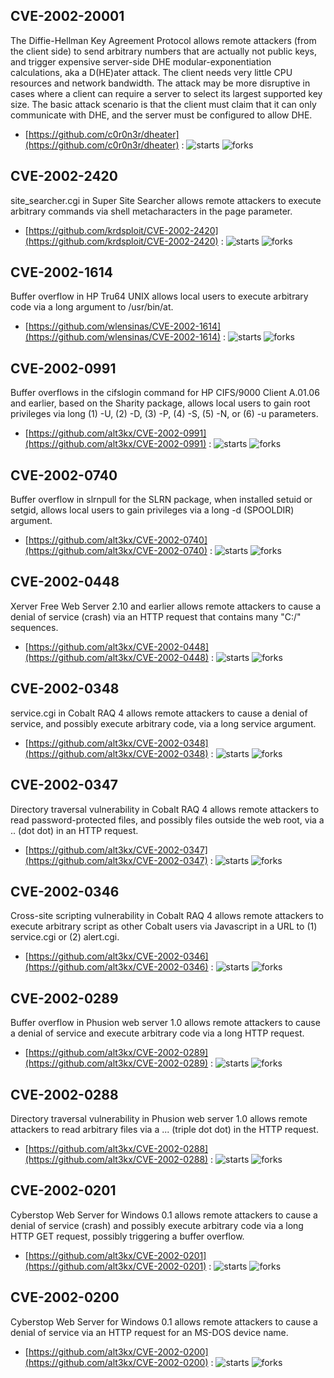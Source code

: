 ## CVE-2002-20001
 The Diffie-Hellman Key Agreement Protocol allows remote attackers (from the client side) to send arbitrary numbers that are actually not public keys, and trigger expensive server-side DHE modular-exponentiation calculations, aka a D(HE)ater attack. The client needs very little CPU resources and network bandwidth. The attack may be more disruptive in cases where a client can require a server to select its largest supported key size. The basic attack scenario is that the client must claim that it can only communicate with DHE, and the server must be configured to allow DHE.



- [https://github.com/c0r0n3r/dheater](https://github.com/c0r0n3r/dheater) :  ![starts](https://img.shields.io/github/stars/c0r0n3r/dheater.svg) ![forks](https://img.shields.io/github/forks/c0r0n3r/dheater.svg)

## CVE-2002-2420
 site_searcher.cgi in Super Site Searcher allows remote attackers to execute arbitrary commands via shell metacharacters in the page parameter.



- [https://github.com/krdsploit/CVE-2002-2420](https://github.com/krdsploit/CVE-2002-2420) :  ![starts](https://img.shields.io/github/stars/krdsploit/CVE-2002-2420.svg) ![forks](https://img.shields.io/github/forks/krdsploit/CVE-2002-2420.svg)

## CVE-2002-1614
 Buffer overflow in HP Tru64 UNIX allows local users to execute arbitrary code via a long argument to /usr/bin/at.



- [https://github.com/wlensinas/CVE-2002-1614](https://github.com/wlensinas/CVE-2002-1614) :  ![starts](https://img.shields.io/github/stars/wlensinas/CVE-2002-1614.svg) ![forks](https://img.shields.io/github/forks/wlensinas/CVE-2002-1614.svg)

## CVE-2002-0991
 Buffer overflows in the cifslogin command for HP CIFS/9000 Client A.01.06 and earlier, based on the Sharity package, allows local users to gain root privileges via long (1) -U, (2) -D, (3) -P, (4) -S, (5) -N, or (6) -u parameters.



- [https://github.com/alt3kx/CVE-2002-0991](https://github.com/alt3kx/CVE-2002-0991) :  ![starts](https://img.shields.io/github/stars/alt3kx/CVE-2002-0991.svg) ![forks](https://img.shields.io/github/forks/alt3kx/CVE-2002-0991.svg)

## CVE-2002-0740
 Buffer overflow in slrnpull for the SLRN package, when installed setuid or setgid, allows local users to gain privileges via a long -d (SPOOLDIR) argument.



- [https://github.com/alt3kx/CVE-2002-0740](https://github.com/alt3kx/CVE-2002-0740) :  ![starts](https://img.shields.io/github/stars/alt3kx/CVE-2002-0740.svg) ![forks](https://img.shields.io/github/forks/alt3kx/CVE-2002-0740.svg)

## CVE-2002-0448
 Xerver Free Web Server 2.10 and earlier allows remote attackers to cause a denial of service (crash) via an HTTP request that contains many &quot;C:/&quot; sequences.



- [https://github.com/alt3kx/CVE-2002-0448](https://github.com/alt3kx/CVE-2002-0448) :  ![starts](https://img.shields.io/github/stars/alt3kx/CVE-2002-0448.svg) ![forks](https://img.shields.io/github/forks/alt3kx/CVE-2002-0448.svg)

## CVE-2002-0348
 service.cgi in Cobalt RAQ 4 allows remote attackers to cause a denial of service, and possibly execute arbitrary code, via a long service argument.



- [https://github.com/alt3kx/CVE-2002-0348](https://github.com/alt3kx/CVE-2002-0348) :  ![starts](https://img.shields.io/github/stars/alt3kx/CVE-2002-0348.svg) ![forks](https://img.shields.io/github/forks/alt3kx/CVE-2002-0348.svg)

## CVE-2002-0347
 Directory traversal vulnerability in Cobalt RAQ 4 allows remote attackers to read password-protected files, and possibly files outside the web root, via a .. (dot dot) in an HTTP request.



- [https://github.com/alt3kx/CVE-2002-0347](https://github.com/alt3kx/CVE-2002-0347) :  ![starts](https://img.shields.io/github/stars/alt3kx/CVE-2002-0347.svg) ![forks](https://img.shields.io/github/forks/alt3kx/CVE-2002-0347.svg)

## CVE-2002-0346
 Cross-site scripting vulnerability in Cobalt RAQ 4 allows remote attackers to execute arbitrary script as other Cobalt users via Javascript in a URL to (1) service.cgi or (2) alert.cgi.



- [https://github.com/alt3kx/CVE-2002-0346](https://github.com/alt3kx/CVE-2002-0346) :  ![starts](https://img.shields.io/github/stars/alt3kx/CVE-2002-0346.svg) ![forks](https://img.shields.io/github/forks/alt3kx/CVE-2002-0346.svg)

## CVE-2002-0289
 Buffer overflow in Phusion web server 1.0 allows remote attackers to cause a denial of service and execute arbitrary code via a long HTTP request.



- [https://github.com/alt3kx/CVE-2002-0289](https://github.com/alt3kx/CVE-2002-0289) :  ![starts](https://img.shields.io/github/stars/alt3kx/CVE-2002-0289.svg) ![forks](https://img.shields.io/github/forks/alt3kx/CVE-2002-0289.svg)

## CVE-2002-0288
 Directory traversal vulnerability in Phusion web server 1.0 allows remote attackers to read arbitrary files via a ... (triple dot dot) in the HTTP request.



- [https://github.com/alt3kx/CVE-2002-0288](https://github.com/alt3kx/CVE-2002-0288) :  ![starts](https://img.shields.io/github/stars/alt3kx/CVE-2002-0288.svg) ![forks](https://img.shields.io/github/forks/alt3kx/CVE-2002-0288.svg)

## CVE-2002-0201
 Cyberstop Web Server for Windows 0.1 allows remote attackers to cause a denial of service (crash) and possibly execute arbitrary code via a long HTTP GET request, possibly triggering a buffer overflow.



- [https://github.com/alt3kx/CVE-2002-0201](https://github.com/alt3kx/CVE-2002-0201) :  ![starts](https://img.shields.io/github/stars/alt3kx/CVE-2002-0201.svg) ![forks](https://img.shields.io/github/forks/alt3kx/CVE-2002-0201.svg)

## CVE-2002-0200
 Cyberstop Web Server for Windows 0.1 allows remote attackers to cause a denial of service via an HTTP request for an MS-DOS device name.



- [https://github.com/alt3kx/CVE-2002-0200](https://github.com/alt3kx/CVE-2002-0200) :  ![starts](https://img.shields.io/github/stars/alt3kx/CVE-2002-0200.svg) ![forks](https://img.shields.io/github/forks/alt3kx/CVE-2002-0200.svg)
